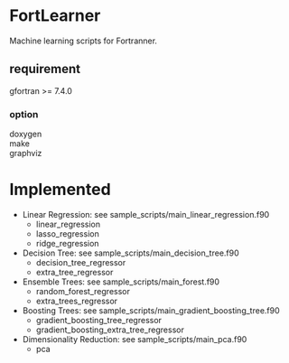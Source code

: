 # FortLearner
Machine learning scripts for Fortranner.  

## requirement
gfortran >= 7.4.0  

### option
doxygen  
make  
graphviz

# Implemented
* Linear Regression: see sample_scripts/main_linear_regression.f90
  * linear_regression
  * lasso_regression
  * ridge_regression
* Decision Tree: see sample_scripts/main_decision_tree.f90
  * decision_tree_regressor
  * extra_tree_regressor
* Ensemble Trees: see sample_scripts/main_forest.f90
  * random_forest_regressor
  * extra_trees_regressor
* Boosting Trees: see sample_scripts/main_gradient_boosting_tree.f90
  * gradient_boosting_tree_regressor
  * gradient_boosting_extra_tree_regressor
* Dimensionality Reduction: see sample_scripts/main_pca.f90
  * pca



